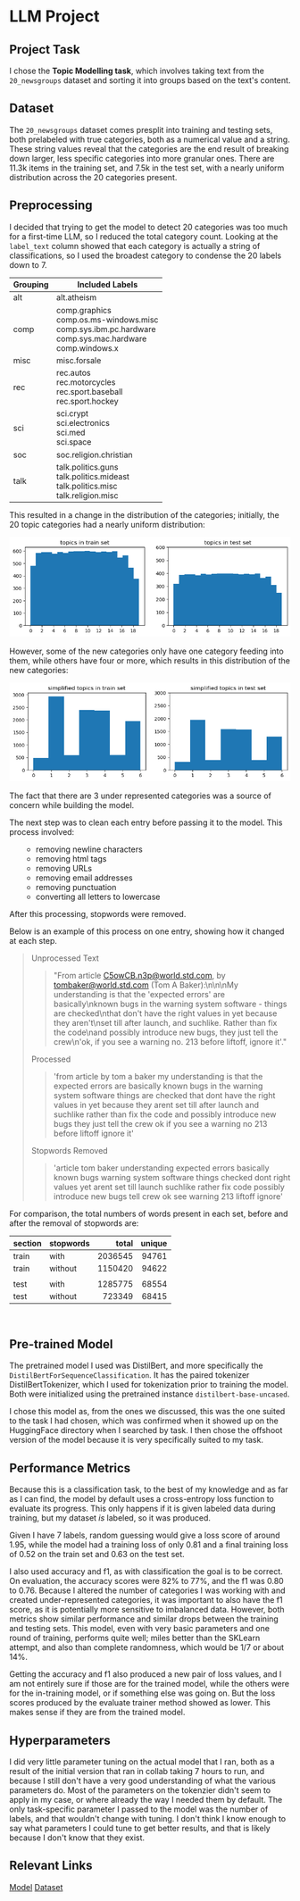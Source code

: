 # LLM Project

## Project Task
I chose the **Topic Modelling task**, which involves taking text from the `20_newsgroups` dataset and sorting it into groups based on the text's content. <p>

## Dataset
The `20_newsgroups` dataset comes presplit into training and testing sets, both prelabeled with true categories, both as a numerical value and a string. These string values reveal that the categories are the end result of breaking down larger, less specific categories into more granular ones. There are 11.3k items in the training set, and 7.5k in the test set, with a nearly uniform distribution across the 20 categories present.<p>

## Preprocessing
I decided that trying to get the model to detect 20 categories was too much for a first-time LLM, so I reduced the total category count. Looking at the `label_text` column showed that each category is actually a string of classifications, so I used the broadest category to condense the 20 labels down to 7.<p>

|Grouping|Included Labels|
|---|---|
|alt|alt.atheism|
|comp|comp.graphics<br> comp.os.ms-windows.misc<br> comp.sys.ibm.pc.hardware<br> comp.sys.mac.hardware<br> comp.windows.x|
|misc|misc.forsale|
|rec|rec.autos<br> rec.motorcycles<br> rec.sport.baseball<br> rec.sport.hockey|
|sci|sci.crypt<br> sci.electronics<br> sci.med<br> sci.space|
|soc|soc.religion.christian|
|talk|talk.politics.guns<br> talk.politics.mideast<br> talk.politics.misc<br> talk.religion.misc|

This resulted in a change in the distribution of the categories; initially, the 20 topic categories had a nearly uniform distribution:

<img src="notebooks/charts/cat_dist1.png" alt="Original topic distributions"/>
<div style="clear: both;"></div>
<p>

However, some of the new categories only have one category feeding into them, while others have four or more, which results in this distribution of the new categories:

<img src="notebooks/charts/cat_dist2.png" alt="New topic distributions"/>
<div style="clear: both;"></div>
<p>

The fact that there are 3 under represented categories was a source of concern while building the model. <p>

The next step was to clean each entry before passing it to the model. This process involved:<ul>
- removing newline characters<br>
- removing html tags<br>
- removing URLs<br>
- removing email addresses<br>
- removing punctuation<br>
- converting all letters to lowercase</ul>
<p>
After this processing, stopwords were removed. <p>
Below is an example of this process on one entry, showing how it changed at each step.<p>

>Unprocessed Text
>>"From article <C5owCB.n3p@world.std.com>, by tombaker@world.std.com (Tom A Baker):\n\n\nMy understanding is that the 'expected errors' are basically\nknown bugs in the warning system software - things are checked\nthat don't have the right values in yet because they aren't\nset till after launch, and suchlike. Rather than fix the code\nand possibly introduce new bugs, they just tell the crew\n'ok, if you see a warning no. 213 before liftoff, ignore it'." <p>
>
>Processed<br>
>>'from article  by  tom a baker   my understanding is that the expected errors are basically known bugs in the warning system software  things are checked that dont have the right values in yet because they arent set till after launch and suchlike rather than fix the code and possibly introduce new bugs they just tell the crew ok if you see a warning no 213 before liftoff ignore it'
>
>Stopwords Removed
>>'article tom baker understanding expected errors basically known bugs warning system software things checked dont right values yet arent set till launch suchlike rather fix code possibly introduce new bugs tell crew ok see warning 213 liftoff ignore'
<p>
For comparison, the total numbers of words present in each set, before and after the removal of stopwords are:

|section|stopwords|total  |unique |
|-------|---------|------:|------:|
|train  |with     |2036545|  94761|
|train  |without  |1150420|  94622|
|       |         |       |       |
|test   |with     |1285775|  68554|
|test   |without  | 723349|  68415|
<p>
<br>

## Pre-trained Model
The pretrained model I used was DistilBert, and more specifically the `DistilBertForSequenceClassification`. It has the paired tokenizer DistilBertTokenizer, which I used for tokenization prior to training the model. Both were initialized using the pretrained instance `distilbert-base-uncased`. <p>

I chose this model as, from the ones we discussed, this was the one suited to the task I had chosen, which was confirmed when it showed up on the HuggingFace directory when I searched by task. I then chose the offshoot version of the model because it is very specifically suited to my task.<p>

## Performance Metrics
Because this is a classification task, to the best of my knowledge and as far as I can find, the model by default uses a cross-entropy loss function to evaluate its progress. This only happens if it is given labeled data during training, but my dataset *is* labeled, so it was produced. 

Given I have 7 labels, random guessing would give a loss score of around 1.95, while the model had a training loss of only 0.81 and a final training loss of 0.52 on the train set and 0.63 on the test set. 

I also used accuracy and f1, as with classification the goal is to be correct. On evaluation, the accuracy scores were 82% to 77%, and the f1 was 0.80 to 0.76. Because I altered the number of categories I was working with and created under-represented categories, it was important to also have the f1 score, as it is potentially more sensitive to imbalanced data. However, both metrics show similar performance and similar drops between the training and testing sets. This model, even with very basic parameters and one round of training, performs quite well; miles better than the SKLearn attempt, and also than complete randomness, which would be 1/7 or about 14%.

Getting the accuracy and f1 also produced a new pair of loss values, and I am not entirely sure if those are for the trained model, while the others were for the in-training model, or if something else was going on. But the loss scores produced by the evaluate trainer method showed as lower. This makes sense if they are from the trained model. 

## Hyperparameters
I did very little parameter tuning on the actual model that I ran, both as a result of the initial version that ran in collab taking 7 hours to run, and because I still don't have a very good understanding of what the various parameters do. Most of the parameters on the tokenzier didn't seem to apply in my case, or where already the way I needed them by default. The only task-specific parameter I passed to the model was the number of labels, and that wouldn't change with tuning. I don't think I know enough to say what parameters I could tune to get better results, and that is likely because I don't know that they exist.  <p>

## Relevant Links
[Model](https://huggingface.co/distilbert/distilbert-base-uncased)
[Dataset](https://huggingface.co/datasets/SetFit/20_newsgroups)
